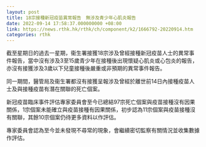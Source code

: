 ```yaml
---
layout: post
title: 18宗接種新冠疫苗異常報告　無涉及青少年心肌炎報告
date: 2022-09-14 17:58:37.000000000 +08:00
link: https://news.rthk.hk/rthk/ch/component/k2/1666792-20220914.htm
categories: rthk
---
```


截至星期日的過去一星期，衞生署接獲18宗涉及曾經接種新冠疫苗人士的異常事件報告，當中沒有涉及3至15歲青少年在接種後出現懷疑心肌炎或心包炎的報告，亦沒有接獲涉及3歲以下兒童接種後嚴重或非預期的異常事件報告。

同一期間，醫管局及衞生署都沒有接獲呈報涉及曾經於離世前14日內接種疫苗人士及與接種疫苗有潛在關聯的死亡個案。

新冠疫苗臨床事件評估專家委員會至今已總結97宗死亡個案與疫苗接種沒有因果關係，1宗個案未能確立與疫苗接種有因果關係，初步認為11宗個案與疫苗接種沒有關聯，其餘10宗個案仍待更多資料以作評估。

專家委員會認為至今並未發現不尋常的現象，會繼續密切監察有關情況並收集數據作評估。
